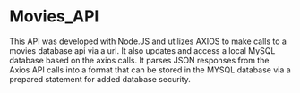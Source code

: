 # Movies_API
This API was developed with Node.JS and utilizes AXIOS to make calls to a movies database api via a url. It also updates and access a local MySQL database based on the axios calls. It parses JSON responses from the Axios API calls into a format that can be stored in the MYSQL database via a prepared statement for added database security. 
